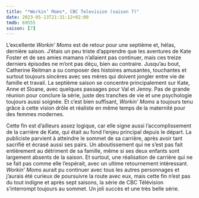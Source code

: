 ```yaml
---
title: "*Workin’ Moms*, CBC Television (saison 7)"
date: 2023-05-13T21:31:12+02:00
tmdb: 69555 
saison: [7]
---
```


L’excellente *Workin’ Moms* est de retour pour une septième et, hélas, dernière saison. J’étais un peu triste d’apprendre que les aventures de Kate Foster et de ses amies mamans n’allaient pas continuer, mais ces treize derniers épisodes ne m’ont pas déçu, bien au contraire. Jusqu’au bout, Catherine Reitman a su composer des histoires amusantes, touchantes et surtout toujours sincères avec ses mères qui doivent jongler entre vie de famille et travail. La septième saison se concentre principalement sur Kate, Anne et Sloane, avec quelques passages pour Val et Jenny. Pas de grande réunion pour conclure la série, juste des tranches de vie et une psychologie toujours aussi soignée. Et c’est bien suffisant, *Workin’ Moms* a toujours tenu grâce à cette vision drôle et réaliste en même temps de la maternité pour des femmes modernes. 

Cette fin est d’ailleurs assez logique, car elle signe aussi l’accomplissement de la carrière de Kate, qui était au fond l’enjeu principal depuis le départ. La publiciste parvient à atteindre le sommet de sa carrière, après avoir tant sacrifié et écrasé aussi ses pairs. Un aboutissement qui ne s’est pas fait entièrement au détriment de sa famille, même si ses deux enfants sont largement absents de la saison. Et surtout, une réalisation de carrière qui ne se fait pas comme elle l’espérait, avec un ultime retournement intéressant. *Workin’ Moms* aurait pu continuer avec tous les autres personnages et j’aurais été curieux de poursuivre la route avec eux, mais cette fin n’est pas du tout indigne et après sept saisons, la série de CBC Télévision s’interrompt toujours au sommet. Un joli succès et une très belle série.
